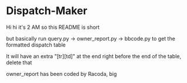 # Dispatch-Maker
Hi hi it's 2 AM so this README is short

but basically run query.py -> owner_report.py -> bbcode.py to get the formatted dispatch table

It will have an extra "[tr][td]" at the end right before the end of the table, delete that

owner_report has been coded by Racoda, big